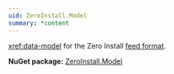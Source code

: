 ```yaml
---
uid: ZeroInstall.Model
summary: *content
---
```

<xref:data-model> for the Zero Install [feed format](https://docs.0install.net/specifications/feed/).

**NuGet package:** [ZeroInstall.Model](https://www.nuget.org/packages/ZeroInstall.Model/)
